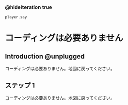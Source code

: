 ### @hideIteration true 

```python
player.say
```
# コーディングは必要ありません
## Introduction @unplugged
コーディングは必要ありません。地図に戻ってください。

## ステップ 1 
コーディングは必要ありません。地図に戻ってください。
